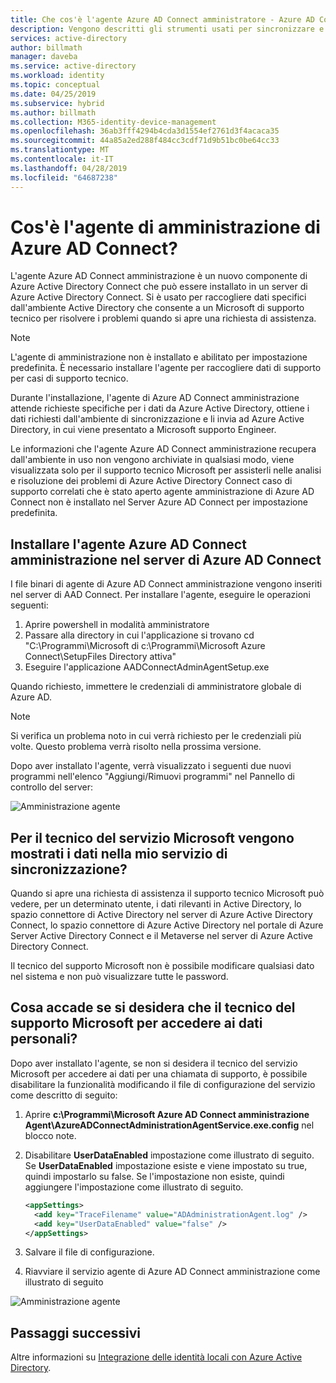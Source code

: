 ```yaml
---
title: Che cos'è l'agente Azure AD Connect amministratore - Azure AD Connect | Microsoft Docs
description: Vengono descritti gli strumenti usati per sincronizzare e monitorare l'ambiente locale con Azure AD.
services: active-directory
author: billmath
manager: daveba
ms.service: active-directory
ms.workload: identity
ms.topic: conceptual
ms.date: 04/25/2019
ms.subservice: hybrid
ms.author: billmath
ms.collection: M365-identity-device-management
ms.openlocfilehash: 36ab3fff4294b4cda3d1554ef2761d3f4acaca35
ms.sourcegitcommit: 44a85a2ed288f484cc3cdf71d9b51bc0be64cc33
ms.translationtype: MT
ms.contentlocale: it-IT
ms.lasthandoff: 04/28/2019
ms.locfileid: "64687238"
---
```

# <a name="what-is-the-azure-ad-connect-admin-agent"></a>Cos'è l'agente di amministrazione di Azure AD Connect? 
L'agente Azure AD Connect amministrazione è un nuovo componente di Azure Active Directory Connect che può essere installato in un server di Azure Active Directory Connect. Si è usato per raccogliere dati specifici dall'ambiente Active Directory che consente a un Microsoft di supporto tecnico per risolvere i problemi quando si apre una richiesta di assistenza. 

>[!NOTE]
>L'agente di amministrazione non è installato e abilitato per impostazione predefinita.  È necessario installare l'agente per raccogliere dati di supporto per casi di supporto tecnico.

Durante l'installazione, l'agente di Azure AD Connect amministrazione attende richieste specifiche per i dati da Azure Active Directory, ottiene i dati richiesti dall'ambiente di sincronizzazione e li invia ad Azure Active Directory, in cui viene presentato a Microsoft supporto Engineer. 

Le informazioni che l'agente Azure AD Connect amministrazione recupera dall'ambiente in uso non vengono archiviate in qualsiasi modo, viene visualizzata solo per il supporto tecnico Microsoft per assisterli nelle analisi e risoluzione dei problemi di Azure Active Directory Connect caso di supporto correlati che è stato aperto agente amministrazione di Azure AD Connect non è installato nel Server Azure AD Connect per impostazione predefinita. 

## <a name="install-the-azure-ad-connect-administration-agent-on-the-azure-ad-connect-server"></a>Installare l'agente Azure AD Connect amministrazione nel server di Azure AD Connect 
I file binari di agente di Azure AD Connect amministrazione vengono inseriti nel server di AAD Connect. Per installare l'agente, eseguire le operazioni seguenti: 



1. Aprire powershell in modalità amministratore 
2. Passare alla directory in cui l'applicazione si trovano cd "C:\Programmi\Microsoft di c:\Programmi\Microsoft Azure Connect\SetupFiles Directory attiva" 
3. Eseguire l'applicazione AADConnectAdminAgentSetup.exe 
 
Quando richiesto, immettere le credenziali di amministratore globale di Azure AD. 

>[!NOTE]
>Si verifica un problema noto in cui verrà richiesto per le credenziali più volte. Questo problema verrà risolto nella prossima versione.

Dopo aver installato l'agente, verrà visualizzato i seguenti due nuovi programmi nell'elenco "Aggiungi/Rimuovi programmi" nel Pannello di controllo del server: 

![Amministrazione agente](media/whatis-aadc-admin-agent/adminagent1.png)

## <a name="what-data-in-my-sync-service-is-shown-to-the-microsoft-service-engineer"></a>Per il tecnico del servizio Microsoft vengono mostrati i dati nella mio servizio di sincronizzazione? 
Quando si apre una richiesta di assistenza il supporto tecnico Microsoft può vedere, per un determinato utente, i dati rilevanti in Active Directory, lo spazio connettore di Active Directory nel server di Azure Active Directory Connect, lo spazio connettore di Azure Active Directory nel portale di Azure Server Active Directory Connect e il Metaverse nel server di Azure Active Directory Connect. 

Il tecnico del supporto Microsoft non è possibile modificare qualsiasi dato nel sistema e non può visualizzare tutte le password. 

## <a name="what-if-i-dont-want-the-microsoft-support-engineer-to-access-my-data"></a>Cosa accade se si desidera che il tecnico del supporto Microsoft per accedere ai dati personali? 
Dopo aver installato l'agente, se non si desidera il tecnico del servizio Microsoft per accedere ai dati per una chiamata di supporto, è possibile disabilitare la funzionalità modificando il file di configurazione del servizio come descritto di seguito: 

1.  Aprire **c:\Programmi\Microsoft Azure AD Connect amministrazione Agent\AzureADConnectAdministrationAgentService.exe.config** nel blocco note.
2.  Disabilitare **UserDataEnabled** impostazione come illustrato di seguito. Se **UserDataEnabled** impostazione esiste e viene impostato su true, quindi impostarlo su false. Se l'impostazione non esiste, quindi aggiungere l'impostazione come illustrato di seguito.    

    ```xml
    <appSettings>
      <add key="TraceFilename" value="ADAdministrationAgent.log" />
      <add key="UserDataEnabled" value="false" />
    </appSettings>
    ```

3.  Salvare il file di configurazione.
4.  Riavviare il servizio agente di Azure AD Connect amministrazione come illustrato di seguito

![Amministrazione agente](media/whatis-aadc-admin-agent/adminagent2.png)

## <a name="next-steps"></a>Passaggi successivi
Altre informazioni su [Integrazione delle identità locali con Azure Active Directory](whatis-hybrid-identity.md).
